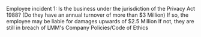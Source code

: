 Employee incident 1:
Is the business under the jurisdiction of the Privacy Act 1988? (Do they have an annual turnover of more than $3 Million)
	If so, the employee may be liable for damages upwards of $2.5 Million
	If not, they are still in breach of LMM's Company Policies/Code of Ethics
